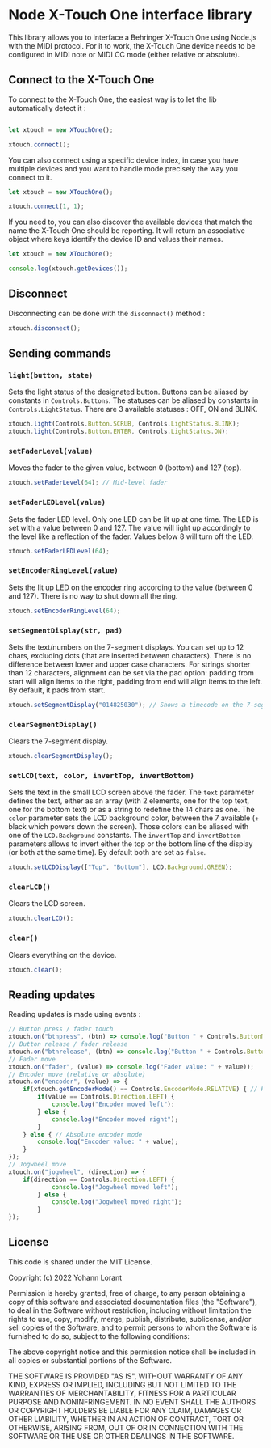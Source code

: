 # Node X-Touch One interface library

This library allows you to interface a Behringer X-Touch One using Node.js with the MIDI protocol.
For it to work, the X-Touch One device needs to be configured in MIDI note or MIDI CC mode (either relative or absolute).

## Connect to the X-Touch One

To connect to the X-Touch One, the easiest way is to let the lib automatically detect it :

```js

let xtouch = new XTouchOne();

xtouch.connect();
```

You can also connect using a specific device index, in case you have multiple devices and you want to handle mode
precisely the way you connect to it.

```js
let xtouch = new XTouchOne();

xtouch.connect(1, 1);
```

If you need to, you can also discover the available devices that match the name the X-Touch One should be reporting.
It will return an associative object where keys identify the device ID and values their names.

```js
let xtouch = new XTouchOne();

console.log(xtouch.getDevices());
```

## Disconnect

Disconnecting can be done with the `disconnect()` method :

```js
xtouch.disconnect();
```

## Sending commands

### `light(button, state)`

Sets the light status of the designated button. Buttons can be aliased by constants in `Controls.Buttons`.
The statuses can be aliased by constants in `Controls.LightStatus`. There are 3 available statuses : OFF, ON and BLINK.

```js
xtouch.light(Controls.Button.SCRUB, Controls.LightStatus.BLINK);
xtouch.light(Controls.Button.ENTER, Controls.LightStatus.ON);
```

### `setFaderLevel(value)`

Moves the fader to the given value, between 0 (bottom) and 127 (top).

```js
xtouch.setFaderLevel(64); // Mid-level fader
```

### `setFaderLEDLevel(value)`

Sets the fader LED level. Only one LED can be lit up at one time. The LED is set with a value between 0 and 127.
The value will light up accordingly to the level like a reflection of the fader. Values below 8 will turn off the LED.

```js
xtouch.setFaderLEDLevel(64);
```

### `setEncoderRingLevel(value)`

Sets the lit up LED on the encoder ring according to the value (between 0 and 127). There is no way to shut down all
the ring.

```js
xtouch.setEncoderRingLevel(64);
```

### `setSegmentDisplay(str, pad)`

Sets the text/numbers on the 7-segment displays. You can set up to 12 chars, excluding dots (that are inserted between
characters). There is no difference between lower and upper case characters.
For strings shorter than 12 characters, alignment can be set via the pad option: padding from start will align items
to the right, padding from end will align items to the left. By default, it pads from start.

```js
xtouch.setSegmentDisplay("014825030"); // Shows a timecode on the 7-segment display
```

### `clearSegmentDisplay()`

Clears the 7-segment display.

```js
xtouch.clearSegmentDisplay();
```

### `setLCD(text, color, invertTop, invertBottom)`

Sets the text in the small LCD screen above the fader. The `text` parameter defines the text, either as an array (with
2 elements, one for the top text, one for the bottom text) or as a string to redefine the 14 chars as one.
The `color` parameter sets the LCD background color, between the 7 available (+ black which powers down the screen).
Those colors can be aliased with one of the `LCD.Background` constants. 
The `invertTop` and `invertBottom` parameters allows to invert either the top or the bottom line of the display (or both
at the same time). By default both are set as `false`.

```js
xtouch.setLCDDisplay(["Top", "Bottom"], LCD.Background.GREEN);
```

### `clearLCD()`

Clears the LCD screen.

```js
xtouch.clearLCD();
```

### `clear()`

Clears everything on the device.

```js
xtouch.clear();
```

## Reading updates

Reading updates is made using events :

```js
// Button press / fader touch
xtouch.on("btnpress", (btn) => console.log("Button " + Controls.ButtonNames[btn] + " has been pressed."));
// Button release / fader release
xtouch.on("btnrelease", (btn) => console.log("Button " + Controls.ButtonNames[btn] + " has been released."));
// Fader move
xtouch.on("fader", (value) => console.log("Fader value: " + value));
// Encoder move (relative or absolute)
xtouch.on("encoder", (value) => {
    if(xtouch.getEncoderMode() == Controls.EncoderMode.RELATIVE) { // Relative encoder mode
        if(value == Controls.Direction.LEFT) {
            console.log("Encoder moved left");
        } else {
            console.log("Encoder moved right");
        }
    } else { // Absolute encoder mode
        console.log("Encoder value: " + value);
    }
});
// Jogwheel move
xtouch.on("jogwheel", (direction) => {
    if(direction == Controls.Direction.LEFT) {
            console.log("Jogwheel moved left");
        } else {
            console.log("Jogwheel moved right");
        }
});
```


## License

This code is shared under the MIT License.

Copyright (c) 2022 Yohann Lorant

Permission is hereby granted, free of charge, to any person obtaining a copy
of this software and associated documentation files (the "Software"), to deal
in the Software without restriction, including without limitation the rights
to use, copy, modify, merge, publish, distribute, sublicense, and/or sell
copies of the Software, and to permit persons to whom the Software is
furnished to do so, subject to the following conditions:

The above copyright notice and this permission notice shall be included in all
copies or substantial portions of the Software.

THE SOFTWARE IS PROVIDED "AS IS", WITHOUT WARRANTY OF ANY KIND, EXPRESS OR
IMPLIED, INCLUDING BUT NOT LIMITED TO THE WARRANTIES OF MERCHANTABILITY,
FITNESS FOR A PARTICULAR PURPOSE AND NONINFRINGEMENT. IN NO EVENT SHALL THE
AUTHORS OR COPYRIGHT HOLDERS BE LIABLE FOR ANY CLAIM, DAMAGES OR OTHER
LIABILITY, WHETHER IN AN ACTION OF CONTRACT, TORT OR OTHERWISE, ARISING FROM,
OUT OF OR IN CONNECTION WITH THE SOFTWARE OR THE USE OR OTHER DEALINGS IN THE
SOFTWARE.